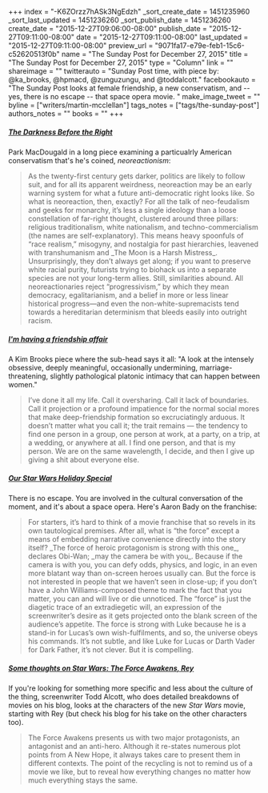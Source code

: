 +++
index = "-K6ZOrzz7hASk3NgEdzh"
_sort_create_date = 1451235960
_sort_last_updated = 1451236260
_sort_publish_date = 1451236260
create_date = "2015-12-27T09:06:00-08:00"
publish_date = "2015-12-27T09:11:00-08:00"
date = "2015-12-27T09:11:00-08:00"
last_updated = "2015-12-27T09:11:00-08:00"
preview_url = "9071fa17-e79e-feb1-15c6-c52620513f0b"
name = "The Sunday Post for December 27, 2015"
title = "The Sunday Post for December 27, 2015"
type = "Column"
link = ""
shareimage = ""
twitterauto = "Sunday Post time, with piece by: @ka_brooks, @hpmacd, @zunguzungu, and @toddalcott."
facebookauto = "The Sunday Post looks at female friendship, a new conservatism, and -- yes, there is no escape -- that space opera movie. "
make_image_tweet = ""
byline = ["writers/martin-mcclellan"]
tags_notes = ["tags/the-sunday-post"]
authors_notes = ""
books = ""
+++
<h5><a href="http://www.theawl.com/2015/09/good-luck-to-human-kind" title="The Darkness Before the Right - The Awl">The Darkness Before the Right</a></h5>

Park MacDougald in a long piece examining a particualrly American conservatism that's he's coined, _neoreactionism_:

 <blockquote>
As the twenty-first century gets darker, politics are likely to follow suit, and for all its apparent weirdness, neoreaction may be an early warning system for what a future anti-democratic right looks like. So what is neoreaction, then, exactly? For all the talk of neo-feudalism and geeks for monarchy, it’s less a single ideology than a loose constellation of far-right thought, clustered around three pillars: religious traditionalism, white nationalism, and techno-commercialism (the names are self-explanatory). This means heavy spoonfuls of “race realism,” misogyny, and nostalgia for past hierarchies, leavened with transhumanism and _The Moon is a Harsh Mistress_. Unsurprisingly, they don’t always get along; if you want to preserve white racial purity, futurists trying to biohack us into a separate species are not your long-term allies. Still, similarities abound. All neoreactionaries reject “progressivism,” by which they mean democracy, egalitarianism, and a belief in more or less linear historical progress—and even the non-white-supremacists tend towards a hereditarian determinism that bleeds easily into outright racism.
 </blockquote>

<h5><a href="http://nymag.com/thecut/2015/12/friendship-affair-c-v-r.html" title="None">I'm having a friendship affair</a></h5>

A Kim Brooks piece where the sub-head says it all: "A look at the intensely obsessive, deeply meaningful, occasionally undermining, marriage-threatening, slightly pathological platonic intimacy that can happen between women."

<blockquote>
	I’ve done it all my life. Call it oversharing. Call it lack of boundaries. Call it projection or a profound impatience for the normal social mores that make deep-friendship formation so excruciatingly arduous. It doesn’t matter what you call it; the trait remains — the tendency to find one person in a group, one person at work, at a party, on a trip, at a wedding, or anywhere at all. I find one person, and that is my person. We are on the same wavelength, I decide, and then I give up giving a shit about everyone else.
</blockquote>

<h5><a href="http://thenewinquiry.com/blogs/zunguzungu/our-star-wars-holiday-special/" title="Our Star Wars Holiday Special &amp;ndash; The New Inquiry">Our Star Wars Holiday Special</a></h5>

There is no escape. You are involved in the cultural conversation of the moment, and it's about a space opera. Here's Aaron Bady on the franchise: 

<blockquote>
For starters, it’s hard to think of a movie franchise that so revels in its own tautological premises. After all, what is “the force” except a means of embedding narrative convenience directly into the story itself? _The force of heroic protagonism is strong with this one_, declares Obi-Wan; _may the camera be with you_. Because if the camera is with you, you can defy odds, physics, and logic, in an even more blatant way than on-screen heroes usually can. But the force is not interested in people that we haven’t seen in close-up; if you don’t have a John Williams-composed theme to mark the fact that you matter, you can and will live or die unnoticed. The “force” is just the diagetic trace of an extradiegetic will, an expression of the screenwriter’s desire as it gets projected onto the blank screen of the audience’s appetite. The force is strong with Luke because he is a stand-in for Lucas’s own wish-fulfilments, and so, the universe obeys his commands. It’s not subtle, and like Luke for Lucas or Darth Vader for Dark Father, it’s not clever. But it is compelling.
</blockquote>

<h5><a href="http://www.toddalcott.com/some-thoughts-on-star-wars-the-force-awakens-part-1-ren.html" title="some thoughts on Star Wars: The Force Awakens Rey : Todd Alcott">Some thoughts on Star Wars: The Force Awakens, Rey</a>
</h5>

If you're looking for something more specific and less about the culture of the thing, screenwriter Todd Alcott, who does detailed breakdowns of movies on his blog, looks at the characters of the new _Star Wars_ movie, starting with Rey (but check his blog for his take on the other characters too). 

<blockquote>
	The Force Awakens presents us with two major protagonists, an antagonist and an anti-hero. Although it re-states numerous plot points from A New Hope, it always takes care to present them in different contexts. The point of the recycling is not to remind us of a movie we like, but to reveal how everything changes no matter how much everything stays the same.
</blockquote>
